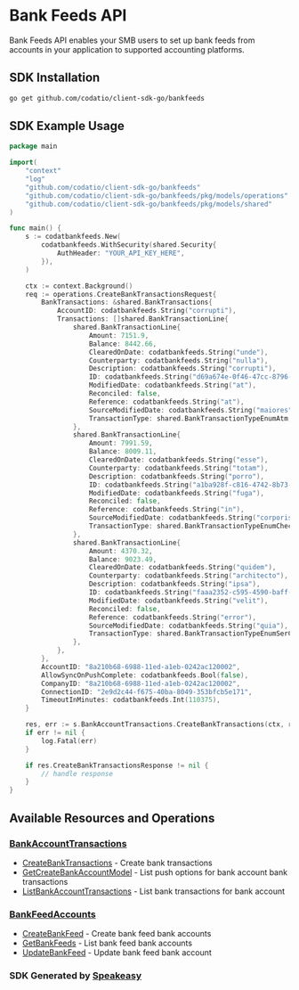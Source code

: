 # Bank Feeds API

Bank Feeds API enables your SMB users to set up bank feeds from accounts in your application to supported accounting platforms.

<!-- Start SDK Installation -->
## SDK Installation

```bash
go get github.com/codatio/client-sdk-go/bankfeeds
```
<!-- End SDK Installation -->

## SDK Example Usage
<!-- Start SDK Example Usage -->
```go
package main

import(
	"context"
	"log"
	"github.com/codatio/client-sdk-go/bankfeeds"
	"github.com/codatio/client-sdk-go/bankfeeds/pkg/models/operations"
	"github.com/codatio/client-sdk-go/bankfeeds/pkg/models/shared"
)

func main() {
    s := codatbankfeeds.New(
        codatbankfeeds.WithSecurity(shared.Security{
            AuthHeader: "YOUR_API_KEY_HERE",
        }),
    )

    ctx := context.Background()    
    req := operations.CreateBankTransactionsRequest{
        BankTransactions: &shared.BankTransactions{
            AccountID: codatbankfeeds.String("corrupti"),
            Transactions: []shared.BankTransactionLine{
                shared.BankTransactionLine{
                    Amount: 7151.9,
                    Balance: 8442.66,
                    ClearedOnDate: codatbankfeeds.String("unde"),
                    Counterparty: codatbankfeeds.String("nulla"),
                    Description: codatbankfeeds.String("corrupti"),
                    ID: codatbankfeeds.String("d69a674e-0f46-47cc-8796-ed151a05dfc2"),
                    ModifiedDate: codatbankfeeds.String("at"),
                    Reconciled: false,
                    Reference: codatbankfeeds.String("at"),
                    SourceModifiedDate: codatbankfeeds.String("maiores"),
                    TransactionType: shared.BankTransactionTypeEnumAtm,
                },
                shared.BankTransactionLine{
                    Amount: 7991.59,
                    Balance: 8009.11,
                    ClearedOnDate: codatbankfeeds.String("esse"),
                    Counterparty: codatbankfeeds.String("totam"),
                    Description: codatbankfeeds.String("porro"),
                    ID: codatbankfeeds.String("a1ba928f-c816-4742-8b73-9205929396fe"),
                    ModifiedDate: codatbankfeeds.String("fuga"),
                    Reconciled: false,
                    Reference: codatbankfeeds.String("in"),
                    SourceModifiedDate: codatbankfeeds.String("corporis"),
                    TransactionType: shared.BankTransactionTypeEnumCheck,
                },
                shared.BankTransactionLine{
                    Amount: 4370.32,
                    Balance: 9023.49,
                    ClearedOnDate: codatbankfeeds.String("quidem"),
                    Counterparty: codatbankfeeds.String("architecto"),
                    Description: codatbankfeeds.String("ipsa"),
                    ID: codatbankfeeds.String("faaa2352-c595-4590-baff-1a3a2fa94677"),
                    ModifiedDate: codatbankfeeds.String("velit"),
                    Reconciled: false,
                    Reference: codatbankfeeds.String("error"),
                    SourceModifiedDate: codatbankfeeds.String("quia"),
                    TransactionType: shared.BankTransactionTypeEnumSerChg,
                },
            },
        },
        AccountID: "8a210b68-6988-11ed-a1eb-0242ac120002",
        AllowSyncOnPushComplete: codatbankfeeds.Bool(false),
        CompanyID: "8a210b68-6988-11ed-a1eb-0242ac120002",
        ConnectionID: "2e9d2c44-f675-40ba-8049-353bfcb5e171",
        TimeoutInMinutes: codatbankfeeds.Int(110375),
    }

    res, err := s.BankAccountTransactions.CreateBankTransactions(ctx, req)
    if err != nil {
        log.Fatal(err)
    }

    if res.CreateBankTransactionsResponse != nil {
        // handle response
    }
}
```
<!-- End SDK Example Usage -->

<!-- Start SDK Available Operations -->
## Available Resources and Operations


### [BankAccountTransactions](docs/bankaccounttransactions/README.md)

* [CreateBankTransactions](docs/bankaccounttransactions/README.md#createbanktransactions) - Create bank transactions
* [GetCreateBankAccountModel](docs/bankaccounttransactions/README.md#getcreatebankaccountmodel) - List push options for bank account bank transactions
* [ListBankAccountTransactions](docs/bankaccounttransactions/README.md#listbankaccounttransactions) - List bank transactions for bank account

### [BankFeedAccounts](docs/bankfeedaccounts/README.md)

* [CreateBankFeed](docs/bankfeedaccounts/README.md#createbankfeed) - Create bank feed bank accounts
* [GetBankFeeds](docs/bankfeedaccounts/README.md#getbankfeeds) - List bank feed bank accounts
* [UpdateBankFeed](docs/bankfeedaccounts/README.md#updatebankfeed) - Update bank feed bank account
<!-- End SDK Available Operations -->

### SDK Generated by [Speakeasy](https://docs.speakeasyapi.dev/docs/using-speakeasy/client-sdks)
